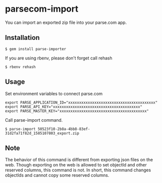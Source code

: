 # parsecom-import

You can import an exported zip file into your parse.com app.

## Installation

    $ gem install parse-importer

If you are using rbenv, please don't forget call rehash

    $ rbenv rehash

## Usage

Set environment variables to connect parse.com

    export PARSE_APPLICATION_ID="xxxxxxxxxxxxxxxxxxxxxxxxxxxxxxxxxxxxxxxx"
    export PARSE_API_KEY="xxxxxxxxxxxxxxxxxxxxxxxxxxxxxxxxxxxxxxxx"
    export PARSE_MASTER_KEY="xxxxxxxxxxxxxxxxxxxxxxxxxxxxxxxxxxxxxxxx"

Call parse-import command.

    $ parse-import 50523f10-2b8a-4bb8-83ef-31d2fa71f82d_1585107803_export.zip

## Note

The behavior of this command is different from exporting json files on the web. Though exporting on the web is allowed to set objectId and other reserved columns, this command is not. In short, this command changes objectIds and cannot copy some reserved columns.
